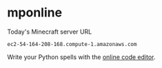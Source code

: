 # mponline

Today's Minecraft server URL

    ec2-54-164-208-168.compute-1.amazonaws.com

Write your Python spells with the [online code editor](http://ec2-54-164-208-168.compute-1.amazonaws.com).
